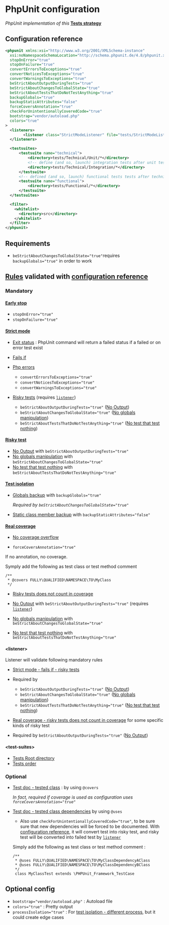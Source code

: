 # PhpUnit configuration

*PhpUnit implementation of this* **[Tests strategy](../TESTS_STRATEGY.md)**

## Configuration reference
```xml
<phpunit xmlns:xsi="http://www.w3.org/2001/XMLSchema-instance"
  xsi:noNamespaceSchemaLocation="http://schema.phpunit.de/4.8/phpunit.xsd"
  stopOnError="true"
  stopOnFailure="true"
  convertErrorsToExceptions="true"
  convertNoticesToExceptions="true"
  convertWarningsToExceptions="true"
  beStrictAboutOutputDuringTests="true"
  beStrictAboutChangesToGlobalState="true"
  beStrictAboutTestsThatDoNotTestAnything="true"
  backupGlobals="true"
  backupStaticAttributes="false"
  forceCoversAnnotation="true"
  checkForUnintentionallyCoveredCode="true"
  bootstrap="vendor/autoload.php"
  colors="true"
>
  <listeners>
        <listener class="StrictModeListener" file="tests/StrictModeListener.php"/>
  </listeners>

  <testsuites>
      <testsuite name="technical">
          <directory>tests/Technical/Unit/*</directory>
          <!-- define (and so, launch) integration tests after unit tests => slower than unit tests -->
          <directory>tests/Technical/Integration/*</directory>
      </testsuite>
      <!-- defined (and so, launch) functional tests tests after technical tests => slower than technical tests -->
      <testsuite name="functional">
          <directory>tests/Functional/*</directory>
      </testsuite>
  </testsuites>

  <filter>
    <whitelist>
      <directory>src</directory>
    </whitelist>
  </filter>
</phpunit>
```
## Requirements

  * `beStrictAboutChangesToGlobalState="true"`requires `backupGlobals="true"` in order to work

## [Rules](../TESTS_STRATEGY.md#rules) validated with [configuration reference](#configuration-reference)

### Mandatory

#### [Early stop](../TESTS_STRATEGY.md#rules-early-stop)

* `stopOnError="true"`
* `stopOnFailure="true"`

#### [Strict mode](../TESTS_STRATEGY.md#rules-strict-mode)

* [Exit status](../TESTS_STRATEGY.md#exit-status) : PhpUnit command will return a failed status if a failed or on error test exist
* [Fails if](../TESTS_STRATEGY.md#rules-strict-mode-fails-if)
 
 * [Php errors](../TESTS_STRATEGY.md#rules-strict-mode-fails-if-php-errors)

    * `convertErrorsToExceptions="true"`
    * `convertNoticesToExceptions="true"`
    * `convertWarningsToExceptions="true"`
    
 * [Risky tests](../TESTS_STRATEGY.md#rules-strict-mode-fails-if-risky-tests) (requires [`listener`](#listener))

    * `beStrictAboutOutputDuringTests="true"` ([No Output](../TESTS_STRATEGY.md#rules-risky-tests-output))
    * `beStrictAboutChangesToGlobalState="true"` ([No globals manipulation](../TESTS_STRATEGY.md#rules-risky-tests-manipulate-globals))
    * `beStrictAboutTestsThatDoNotTestAnything="true"` ([No test that test nothing](../TESTS_STRATEGY.md#rules-risky-tests-test-nothing))

#### [Risky test](../TESTS_STRATEGY.md#rules-risky-tests)

 * [No Output](../TESTS_STRATEGY.md#rules-risky-tests-output) with `beStrictAboutOutputDuringTests="true"` 
 * [No globals manipulation](../TESTS_STRATEGY.md#rules-risky-tests-manipulate-globals) with `beStrictAboutChangesToGlobalState="true"`
 * [No test that test nothing](../TESTS_STRATEGY.md#rules-risky-tests-test-nothing) with `beStrictAboutTestsThatDoNotTestAnything="true"`

#### [Test isolation](../TESTS_STRATEGY.md#rules-tests-isolation)
    
 * [Globals backup](../TESTS_STRATEGY.md#rules-tests-isolation-globals) with `backupGlobals="true"`
      
   *Required by `beStrictAboutChangesToGlobalState="true"`*

 * [Static class member backup](../TESTS_STRATEGY.md#rules-tests-isolation-static-class-member) with `backupStaticAttributes="false"`
  
#### [Real coverage](../TESTS_STRATEGY.md#rules-real-coverage)
    
 * [No coverage overflow](../TESTS_STRATEGY.md#rules-real-coverage-overflow)
      
  * `forceCoversAnnotation="true"`

  If no annotation, no coverage.

  Symply add the following as test class or test method comment

  ```
  /**
   * @covers FULLY\QUALIFIED\NAMESPACE\TO\MyClass
   */
  ```

 * [Risky tests does not count in coverage](../TESTS_STRATEGY.md#rules-real-coverage-risky-tests)
    
  * [No Output](../TESTS_STRATEGY.md#rules-risky-tests-output) with `beStrictAboutOutputDuringTests="true"` (requires [`listener`](#listener))
  * [No globals manipulation](../TESTS_STRATEGY.md#rules-risky-tests-manipulate-globals) with `beStrictAboutChangesToGlobalState="true"`
  * [No test that test nothing](../TESTS_STRATEGY.md#rules-risky-tests-test-nothing) with `beStrictAboutTestsThatDoNotTestAnything="true"`

<a name="listener"></a>
#### \<listener>
      
Listener will validate following mandatory rules

 * [Strict mode - fails if - risky tests](../TESTS_STRATEGY.md#rules-strict-mode-fails-if-risky-tests)

  * Required by 
      
    * `beStrictAboutOutputDuringTests="true"` ([No Output](../TESTS_STRATEGY.md#rules-risky-tests-output))
    * `beStrictAboutChangesToGlobalState="true"` ([No globals manipulation](../TESTS_STRATEGY.md#rules-risky-tests-manipulate-globals))
    * `beStrictAboutTestsThatDoNotTestAnything="true"` ([No test that test nothing](../TESTS_STRATEGY.md#rules-risky-tests-test-nothing))

 * [Real coverage - risky tests  does not count in coverage](../TESTS_STRATEGY.md#rules-real-coverage-risky-tests) for some specific kinds of risky test   
      
  * Required by `beStrictAboutOutputDuringTests="true"` ([No Output](../TESTS_STRATEGY.md#rules-risky-tests-output))
 
<a name="test-suites"></a>
#### \<test-suites>
    
  * [Tests Root directory](../TESTS_STRATEGY.md#tests-root-directory)
  * [Tests order](../TESTS_STRATEGY.md#tests-order)

### Optional

 * [Test doc - tested class](../TESTS_STRATEGY.md#rules-test-documentation-tested-class-description) : by using `@covers`
      
   *In fact, required if coverage is used as configuration uses `forceCoversAnnotation="true"`*

 * [Test doc - tested class dependencies](../TESTS_STRATEGY.md#rules-test-documentation-tested-class-dependencies-description) by using `@uses`
  
    * Also use `checkForUnintentionallyCoveredCode="true"`, to be sure sure that new dependencies will be forced to be documented. With [configuration reference](#configuration-reference), it will convert test into risky test, and risky test will be converted into failed test by [`listener`](#listener)
      
    Simply add the following as test class or test method comment : 
    ```
    /**
     * @uses FULLY\QUALIFIED\NAMESPACE\TO\MyClassDependencyAClass
     * @uses FULLY\QUALIFIED\NAMESPACE\TO\MyClassDependencyBClass
     */
     class MyClassTest extends \PHPUnit_Framework_TestCase
     ```

## Optional config
  
 * `bootstrap="vendor/autoload.php"` : Autoload file
 * `colors="true"` : Pretty output
 * `processIsolation="true"` : For [test isolation - different process](../TESTS_STRATEGY.md#rules-tests-isolation-different-process), but it could create edge cases
